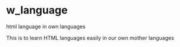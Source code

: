 # w_language
html language in own languages

This is to learn HTML languages easily in our own mother languages

